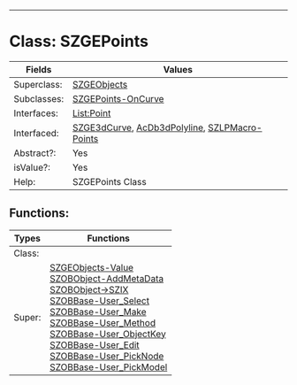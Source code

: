 ---------

# Class:	SZGEPoints

| Fields | Values |
| --------- | --------- |
| Superclass: | [SZGEObjects](SZGEObjects.html) |
| Subclasses: | [SZGEPoints-OnCurve](SZGEPoints-OnCurve.html) |
| Interfaces: | [List:Point](List:Point.html) |
| Interfaced: | [SZGE3dCurve](SZGE3dCurve.html), [AcDb3dPolyline](AcDb3dPolyline.html), [SZLPMacro-Points](SZLPMacro-Points.html) |
| Abstract?: | Yes |
| isValue?: | Yes |
| Help: | SZGEPoints Class |


## Functions:

| Types | Functions |
| --------- | --------- |
| Class: |  |
| Super: | [SZGEObjects-Value](SZGEObjects.html) <br> [SZOBObject-AddMetaData](SZOBObject.html) <br> [SZOBObject->SZIX](SZOBObject.html) <br> [SZOBBase-User_Select](SZOBBase.html) <br> [SZOBBase-User_Make](SZOBBase.html) <br> [SZOBBase-User_Method](SZOBBase.html) <br> [SZOBBase-User_ObjectKey](SZOBBase.html) <br> [SZOBBase-User_Edit](SZOBBase.html) <br> [SZOBBase-User_PickNode](SZOBBase.html) <br> [SZOBBase-User_PickModel](SZOBBase.html) |


